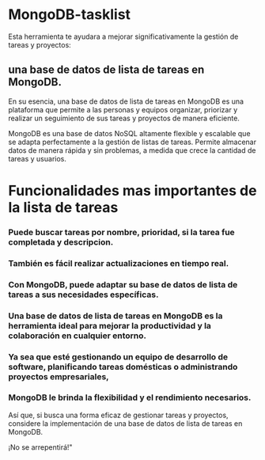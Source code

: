 # MongoDB-tasklist

Esta herramienta te ayudara a mejorar significativamente la gestión de tareas y proyectos: 
## una base de datos de lista de tareas en MongoDB.

En su esencia, una base de datos de lista de tareas en MongoDB es una plataforma que permite a las personas y equipos organizar, 
priorizar y realizar un seguimiento de sus tareas y proyectos de manera eficiente. 

MongoDB es una base de datos NoSQL altamente flexible y escalable que se adapta perfectamente a la gestión de listas de tareas. 
Permite almacenar datos de manera rápida y sin problemas, 
a medida que crece la cantidad de tareas y usuarios. 

# Funcionalidades mas importantes de la lista de tareas

### Puede buscar tareas por nombre, prioridad, si la tarea fue completada y descripcion. 
### También es fácil realizar actualizaciones en tiempo real. 

### Con MongoDB, puede adaptar su base de datos de lista de tareas a sus necesidades específicas.

###  Una base de datos de lista de tareas en MongoDB es la herramienta ideal para mejorar la productividad y la colaboración en cualquier entorno. 
###  Ya sea que esté gestionando un equipo de desarrollo de software, planificando tareas domésticas o administrando proyectos empresariales, 
###  MongoDB le brinda la flexibilidad y el rendimiento necesarios.

Así que, si busca una forma eficaz de gestionar tareas y proyectos, considere la implementación de 
una base de datos de lista de tareas en MongoDB.


¡No se arrepentirá!"
